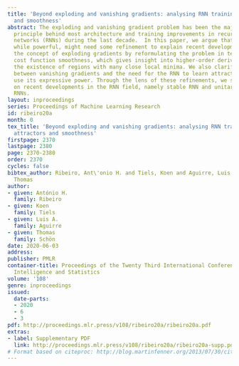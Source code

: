 ```yaml
---
title: 'Beyond exploding and vanishing gradients: analysing RNN training using attractors
  and smoothness'
abstract: The exploding and vanishing gradient problem has been the major conceptual
  principle behind most architecture and training improvements in recurrent neural
  networks (RNNs) during the last decade.  In this paper, we argue that this principle,
  while powerful, might need some refinement to explain recent developments. We refine
  the concept of exploding gradients by reformulating the problem in terms of the
  cost function smoothness, which gives insight into higher-order derivatives and
  the existence of regions with many close local minima. We also clarify the distinction
  between vanishing gradients and the need for the RNN to learn attractors to fully
  use its expressive power. Through the lens of these refinements, we shed new light
  on recent developments in the RNN field, namely stable RNN and unitary (or orthogonal)
  RNNs.
layout: inproceedings
series: Proceedings of Machine Learning Research
id: ribeiro20a
month: 0
tex_title: 'Beyond exploding and vanishing gradients: analysing RNN training using
  attractors and smoothness'
firstpage: 2370
lastpage: 2380
page: 2370-2380
order: 2370
cycles: false
bibtex_author: Ribeiro, Ant\'onio H. and Tiels, Koen and Aguirre, Luis A. and Sch\"on,
  Thomas
author:
- given: António H.
  family: Ribeiro
- given: Koen
  family: Tiels
- given: Luis A.
  family: Aguirre
- given: Thomas
  family: Schön
date: 2020-06-03
address: 
publisher: PMLR
container-title: Proceedings of the Twenty Third International Conference on Artificial
  Intelligence and Statistics
volume: '108'
genre: inproceedings
issued:
  date-parts:
  - 2020
  - 6
  - 3
pdf: http://proceedings.mlr.press/v108/ribeiro20a/ribeiro20a.pdf
extras:
- label: Supplementary PDF
  link: http://proceedings.mlr.press/v108/ribeiro20a/ribeiro20a-supp.pdf
# Format based on citeproc: http://blog.martinfenner.org/2013/07/30/citeproc-yaml-for-bibliographies/
---
```

